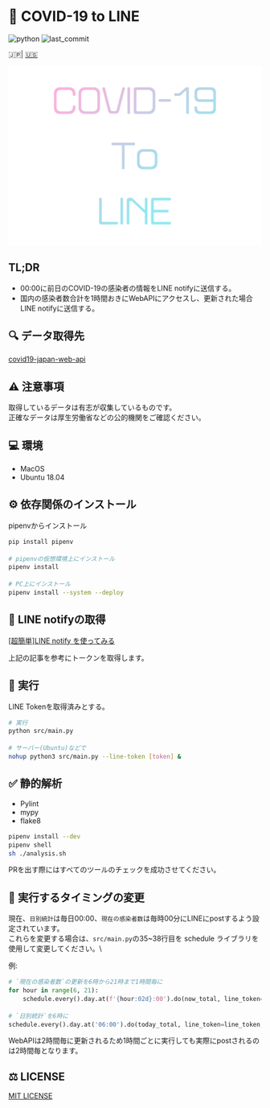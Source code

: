 # 🦠 COVID-19 to LINE

![python](https://img.shields.io/github/pipenv/locked/python-version/yuto51942/COVID-19-notice)
![last_commit](https://img.shields.io/github/last-commit/yuto51942/COVID-19-notice)

🇯🇵| [🇺🇸](doc/README_en.md)

![title](doc/title.png)

## TL;DR

- 00:00に前日のCOVID-19の感染者の情報をLINE notifyに送信する。
- 国内の感染者数合計を1時間おきにWebAPIにアクセスし、更新された場合LINE notifyに送信する。

## 🔍 データ取得先

[covid19-japan-web-api](https://github.com/ryo-ma/covid19-japan-web-api)

## ⚠️ 注意事項

取得しているデータは有志が収集しているものです。\
正確なデータは厚生労働省などの公的機関をご確認ください。

## 💻 環境

- MacOS
- Ubuntu 18.04

## ⚙ 依存関係のインストール

pipenvからインストール

```bash
pip install pipenv

# pipenvの仮想環境上にインストール
pipenv install

# PC上にインストール
pipenv install --system --deploy
```

## 🔐 LINE notifyの取得

[\[超簡単\]LINE notify を使ってみる](https://qiita.com/iitenkida7/items/576a8226ba6584864d95)

上記の記事を参考にトークンを取得します。

## 🚀 実行

LINE Tokenを取得済みとする。

```bash
# 実行
python src/main.py

# サーバー(Ubuntu)などで
nohup python3 src/main.py --line-token [token] &
```

## ✅ 静的解析

- Pylint
- mypy
- flake8

```bash
pipenv install --dev
pipenv shell
sh ./analysis.sh
```

PRを出す際にはすべてのツールのチェックを成功させてください。

## 🔁 実行するタイミングの変更

現在、`日別統計`は毎日00:00、`現在の感染者数`は毎時00分にLINEにpostするよう設定されています。\
これらを変更する場合は、`src/main.py`の35~38行目を schedule ライブラリを使用して変更してください。\

例:

```py
# `現在の感染者数`の更新を6時から21時まで1時間毎に
for hour in range(6, 21):
    schedule.every().day.at(f'{hour:02d}:00').do(now_total, line_token=line_token, save_dir=save_dir)

# `日別統計`を6時に
schedule.every().day.at('06:00').do(today_total, line_token=line_token, save_dir=save_dir)
```

WebAPIは2時間毎に更新されるため1時間ごとに実行しても実際にpostされるのは2時間毎となります。

## ⚖️ LICENSE

[MIT LICENSE](LICENSE)
